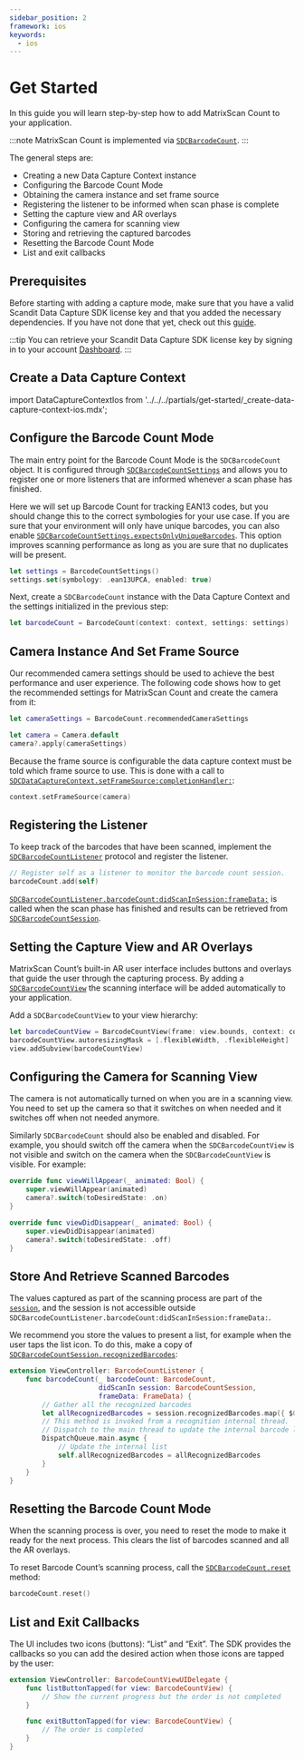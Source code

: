```yaml
---
sidebar_position: 2
framework: ios
keywords:
  - ios
---
```


# Get Started

In this guide you will learn step-by-step how to add MatrixScan Count to your application.

:::note
MatrixScan Count is implemented via [`SDCBarcodeCount`](https://docs.scandit.com/data-capture-sdk/ios/barcode-capture/api/barcode-count.html#class-scandit.datacapture.barcode.count.BarcodeCount).
:::

The general steps are:

- Creating a new Data Capture Context instance
- Configuring the Barcode Count Mode
- Obtaining the camera instance and set frame source
- Registering the listener to be informed when scan phase is complete
- Setting the capture view and AR overlays
- Configuring the camera for scanning view
- Storing and retrieving the captured barcodes
- Resetting the Barcode Count Mode
- List and exit callbacks

## Prerequisites

Before starting with adding a capture mode, make sure that you have a valid Scandit Data Capture SDK license key and that you added the necessary dependencies. If you have not done that yet, check out this [guide](/sdks/ios/add-sdk.md).

:::tip
You can retrieve your Scandit Data Capture SDK license key by signing in to your account [Dashboard](https://ssl.scandit.com/dashboard/sign-in).
:::

## Create a Data Capture Context

import DataCaptureContextIos from '../../../partials/get-started/_create-data-capture-context-ios.mdx';

<DataCaptureContextIos/>

## Configure the Barcode Count Mode

The main entry point for the Barcode Count Mode is the `SDCBarcodeCount` object. It is configured through [`SDCBarcodeCountSettings`](https://docs.scandit.com/data-capture-sdk/ios/barcode-capture/api/barcode-count-settings.html#class-scandit.datacapture.barcode.count.BarcodeCountSettings) and allows you to register one or more listeners that are informed whenever a scan phase has finished.

Here we will set up Barcode Count for tracking EAN13 codes, but you should change this to the correct symbologies for your use case. If you are sure that your environment will only have unique barcodes, you can also enable [`SDCBarcodeCountSettings.expectsOnlyUniqueBarcodes`](https://docs.scandit.com/data-capture-sdk/ios/barcode-capture/api/barcode-count-settings.html#property-scandit.datacapture.barcode.count.BarcodeCountSettings.ExpectsOnlyUniqueBarcodes). This option improves scanning performance as long as you are sure that no duplicates will be present.

```swift
let settings = BarcodeCountSettings()
settings.set(symbology: .ean13UPCA, enabled: true)
```

Next, create a `SDCBarcodeCount` instance with the Data Capture Context and the settings initialized in the previous step:

```swift
let barcodeCount = BarcodeCount(context: context, settings: settings)
```

## Camera Instance And Set Frame Source

Our recommended camera settings should be used to achieve the best performance and user experience. The following code shows how to get the recommended settings for MatrixScan Count and create the camera from it:

```swift
let cameraSettings = BarcodeCount.recommendedCameraSettings

let camera = Camera.default
camera?.apply(cameraSettings)
```

Because the frame source is configurable the data capture context must be told which frame source to use. This is done with a call to [`SDCDataCaptureContext.setFrameSource:completionHandler:`](https://docs.scandit.com/data-capture-sdk/ios/core/api/data-capture-context.html#method-scandit.datacapture.core.DataCaptureContext.SetFrameSourceAsync):

```swift
context.setFrameSource(camera)
```

## Registering the Listener

To keep track of the barcodes that have been scanned, implement the [`SDCBarcodeCountListener`](https://docs.scandit.com/data-capture-sdk/ios/barcode-capture/api/barcode-count-listener.html#interface-scandit.datacapture.barcode.count.IBarcodeCountListener) protocol and register the listener.

```swift
// Register self as a listener to monitor the barcode count session.
barcodeCount.add(self)
```

[`SDCBarcodeCountListener.barcodeCount:didScanInSession:frameData:`](https://docs.scandit.com/data-capture-sdk/ios/barcode-capture/api/barcode-count-listener.html#method-scandit.datacapture.barcode.count.IBarcodeCountListener.OnScan) is called when the scan phase has finished and results can be retrieved from [`SDCBarcodeCountSession`](https://docs.scandit.com/data-capture-sdk/ios/barcode-capture/api/barcode-count-session.html#class-scandit.datacapture.barcode.count.BarcodeCountSession).

## Setting the Capture View and AR Overlays

MatrixScan Count’s built-in AR user interface includes buttons and overlays that guide the user through the capturing process. By adding a [`SDCBarcodeCountView`](https://docs.scandit.com/data-capture-sdk/ios/barcode-capture/api/ui/barcode-count-view.html#class-scandit.datacapture.barcode.count.ui.BarcodeCountView) the scanning interface will be added automatically to your application.

Add a `SDCBarcodeCountView` to your view hierarchy:

```swift
let barcodeCountView = BarcodeCountView(frame: view.bounds, context: context, barcodeCount: barcodeCount)
barcodeCountView.autoresizingMask = [.flexibleWidth, .flexibleHeight]
view.addSubview(barcodeCountView)
```

## Configuring the Camera for Scanning View

The camera is not automatically turned on when you are in a scanning view. You need to set up the camera so that it switches on when needed and it switches off when not needed anymore.

Similarly `SDCBarcodeCount` should also be enabled and disabled. For example, you should switch off the camera when the `SDCBarcodeCountView` is not visible and switch on the camera when the `SDCBarcodeCountView` is visible. For example:

```swift
override func viewWillAppear(_ animated: Bool) {
    super.viewWillAppear(animated)
    camera?.switch(toDesiredState: .on)
}

override func viewDidDisappear(_ animated: Bool) {
    super.viewDidDisappear(animated)
    camera?.switch(toDesiredState: .off)
}
```

## Store And Retrieve Scanned Barcodes

The values captured as part of the scanning process are part of the [`session`](https://docs.scandit.com/data-capture-sdk/ios/barcode-capture/api/barcode-count-session.html#class-scandit.datacapture.barcode.count.BarcodeCountSession), and the session is not accessible outside `SDCBarcodeCountListener.barcodeCount:didScanInSession:frameData:`.

We recommend you store the values to present a list, for example when the user taps the list icon. To do this, make a copy of [`SDCBarcodeCountSession.recognizedBarcodes`](https://docs.scandit.com/data-capture-sdk/ios/barcode-capture/api/barcode-count-session.html#property-scandit.datacapture.barcode.count.BarcodeCountSession.RecognizedBarcodes):

```swift
extension ViewController: BarcodeCountListener {
    func barcodeCount(_ barcodeCount: BarcodeCount,
                      didScanIn session: BarcodeCountSession,
                      frameData: FrameData) {
        // Gather all the recognized barcodes
        let allRecognizedBarcodes = session.recognizedBarcodes.map({ $0.value })
        // This method is invoked from a recognition internal thread.
        // Dispatch to the main thread to update the internal barcode list.
        DispatchQueue.main.async {
            // Update the internal list
            self.allRecognizedBarcodes = allRecognizedBarcodes
        }
    }
}
```

## Resetting the Barcode Count Mode

When the scanning process is over, you need to reset the mode to make it ready for the next process. This clears the list of barcodes scanned and all the AR overlays.

To reset Barcode Count’s scanning process, call the [`SDCBarcodeCount.reset`](https://docs.scandit.com/data-capture-sdk/ios/barcode-capture/api/barcode-count.html#method-scandit.datacapture.barcode.count.BarcodeCount.Reset) method:

```swift
barcodeCount.reset()
```

## List and Exit Callbacks

The UI includes two icons (buttons): “List” and “Exit”. The SDK provides the callbacks so you can add the desired action when those icons are tapped by the user:

```swift
extension ViewController: BarcodeCountViewUIDelegate {
    func listButtonTapped(for view: BarcodeCountView) {
        // Show the current progress but the order is not completed
    }

    func exitButtonTapped(for view: BarcodeCountView) {
        // The order is completed
    }
}
```
